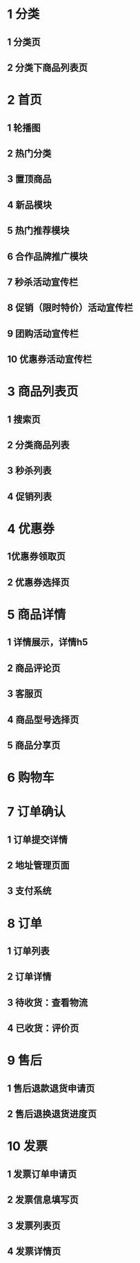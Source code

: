 

# 1 分类



## 1 分类页

## 2 分类下商品列表页



# 2 首页



## 1 轮播图

## 2 热门分类

## 3 置顶商品

## 4 新品模块

## 5 热门推荐模块

## 6 合作品牌推广模块

## 7 秒杀活动宣传栏

## 8 促销（限时特价）活动宣传栏

## 9 团购活动宣传栏

## 10 优惠券活动宣传栏



# 3 商品列表页



## 1 搜索页

## 2 分类商品列表

## 3 秒杀列表

## 4 促销列表



# 4 优惠券



## 1优惠券领取页

## 2 优惠券选择页





# 5 商品详情



## 1 详情展示，详情h5

## 2 商品评论页

## 3 客服页

## 4 商品型号选择页

## 5 商品分享页



# 6 购物车



# 7  订单确认



## 1 订单提交详情

## 2 地址管理页面

## 3 支付系统



# 8 订单



## 1 订单列表

## 2 订单详情

## 3 待收货：查看物流

## 4 已收货：评价页



# 9 售后



## 1 售后退款退货申请页

## 2 售后退换退货进度页



# 10 发票

## 1 发票订单申请页

## 2 发票信息填写页

## 3 发票列表页

## 4 发票详情页












